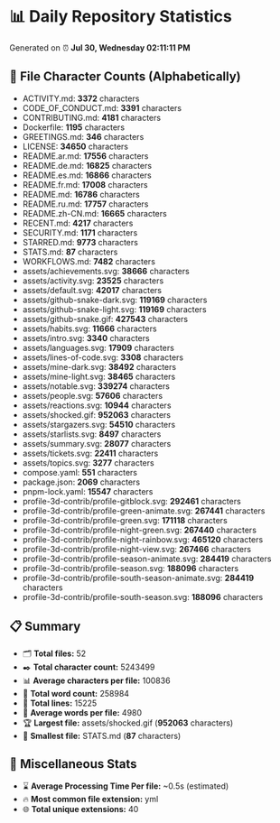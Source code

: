 # 📊 Daily Repository Statistics
Generated on ⏰ **Jul 30, Wednesday 02:11:11 PM**

## 📂 File Character Counts (Alphabetically)
- ACTIVITY.md: **3372** characters
- CODE_OF_CONDUCT.md: **3391** characters
- CONTRIBUTING.md: **4181** characters
- Dockerfile: **1195** characters
- GREETINGS.md: **346** characters
- LICENSE: **34650** characters
- README.ar.md: **17556** characters
- README.de.md: **16825** characters
- README.es.md: **16866** characters
- README.fr.md: **17008** characters
- README.md: **16786** characters
- README.ru.md: **17757** characters
- README.zh-CN.md: **16665** characters
- RECENT.md: **4217** characters
- SECURITY.md: **1171** characters
- STARRED.md: **9773** characters
- STATS.md: **87** characters
- WORKFLOWS.md: **7482** characters
- assets/achievements.svg: **38666** characters
- assets/activity.svg: **23525** characters
- assets/default.svg: **42017** characters
- assets/github-snake-dark.svg: **119169** characters
- assets/github-snake-light.svg: **119169** characters
- assets/github-snake.gif: **427543** characters
- assets/habits.svg: **11666** characters
- assets/intro.svg: **3340** characters
- assets/languages.svg: **17909** characters
- assets/lines-of-code.svg: **3308** characters
- assets/mine-dark.svg: **38492** characters
- assets/mine-light.svg: **38465** characters
- assets/notable.svg: **339274** characters
- assets/people.svg: **57606** characters
- assets/reactions.svg: **10944** characters
- assets/shocked.gif: **952063** characters
- assets/stargazers.svg: **54510** characters
- assets/starlists.svg: **8497** characters
- assets/summary.svg: **28077** characters
- assets/tickets.svg: **22411** characters
- assets/topics.svg: **3277** characters
- compose.yaml: **551** characters
- package.json: **2069** characters
- pnpm-lock.yaml: **15547** characters
- profile-3d-contrib/profile-gitblock.svg: **292461** characters
- profile-3d-contrib/profile-green-animate.svg: **267441** characters
- profile-3d-contrib/profile-green.svg: **171118** characters
- profile-3d-contrib/profile-night-green.svg: **267440** characters
- profile-3d-contrib/profile-night-rainbow.svg: **465120** characters
- profile-3d-contrib/profile-night-view.svg: **267466** characters
- profile-3d-contrib/profile-season-animate.svg: **284419** characters
- profile-3d-contrib/profile-season.svg: **188096** characters
- profile-3d-contrib/profile-south-season-animate.svg: **284419** characters
- profile-3d-contrib/profile-south-season.svg: **188096** characters

## 📋 Summary
- 🗂️ **Total files:** 52
- ✒️ **Total character count:** 5243499
- 📊 **Average characters per file:** 100836
- 📝 **Total word count:** 258984
- 🧾 **Total lines:** 15225
- 📐 **Average words per file:** 4980
- 🏆 **Largest file:** assets/shocked.gif (**952063** characters)
- 🥉 **Smallest file:** STATS.md (**87** characters)

## 🌟 Miscellaneous Stats
- ⌛ **Average Processing Time Per file:** ~0.5s (estimated)
- 🔥 **Most common file extension:** yml
- 🌐 **Total unique extensions:** 40
